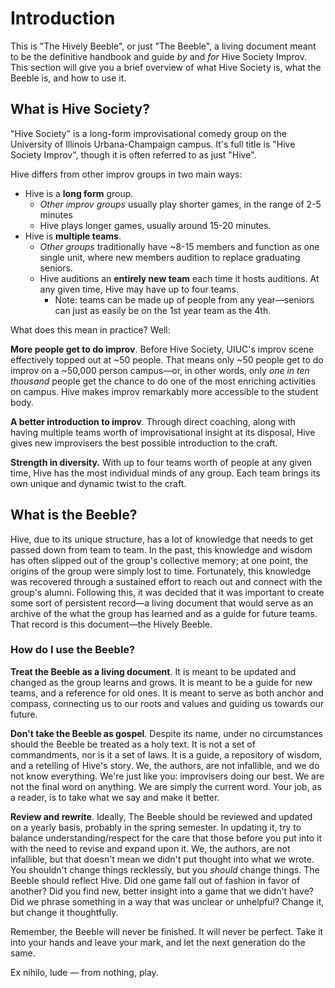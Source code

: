 # Introduction

This is "The Hively Beeble", or just "The Beeble", a living document meant to be the definitive handbook and guide *by* and *for* Hive Society Improv. This section will give you a brief overview of what Hive Society is, what the Beeble is, and how to use it.

## What is Hive Society?

"Hive Society" is a long-form improvisational comedy group on the University of Illinois Urbana-Champaign campus. It's full title is "Hive Society Improv", though it is often referred to as just "Hive". 

Hive differs from other improv groups in two main ways:

- Hive is a **long form** group.
  - *Other improv groups* usually play shorter games, in the range of 2-5 minutes
  - Hive plays longer games, usually around 15-20 minutes. 
- Hive is **multiple teams**. 
  - *Other groups* traditionally have ~8-15 members and function as one single unit, where new members audition to replace graduating seniors.
  - Hive auditions an **entirely new team** each time it hosts auditions. At any given time, Hive may have up to four teams. 
    - Note: teams can be made up of people from any year—seniors can just as easily be on the 1st year team as the 4th.

What does this mean in practice? Well:

**More people get to do improv**. Before Hive Society, UIUC's improv scene effectively topped out at ~50 people. That means only ~50 people  get to do improv on a ~50,000 person campus—or, in other words, only *one in ten thousand* people get the chance to do one of the most enriching activities on campus. Hive makes improv remarkably more accessible to the student body.

**A better introduction to improv**. Through direct coaching, along with having multiple teams worth of improvisational insight at its disposal, Hive gives new improvisers the best possible introduction to the craft.

**Strength in diversity.** With up to four teams worth of people at any given time, Hive has the most individual minds of any group. Each team brings its own unique and dynamic twist to the craft.

## What is the Beeble?
Hive, due to its unique structure, has a lot of knowledge that needs to get passed down from team to team. In the past, this knowledge and wisdom has often slipped out of the group's collective memory; at one point, the origins of the group were simply lost to time. Fortunately, this knowledge was recovered through a sustained effort to reach out and connect with the group's alumni. Following this, it was decided that it was important to create some sort of persistent record—a living document that would serve as an archive of the what the group has learned and as a guide for future teams. That record is this document—the Hively Beeble.

### How do I use the Beeble?
**Treat the Beeble as a living document**. It is meant to be updated and changed as the group learns and grows. It is meant to be a guide for new teams, and a reference for old ones. It is meant to serve as both anchor and compass, connecting us to our roots and values and guiding us towards our future. 

**Don't take the Beeble as gospel**. Despite its name, under no circumstances should the Beeble be treated as a holy text. It is not a set of commandments, nor is it a set of laws. It is a guide, a repository of wisdom, and a retelling of Hive's story. We, the authors, are not infallible, and we do not know everything. We're just like you: improvisers doing our best. We are not the final word on anything. We are simply the current word. Your job, as a reader, is to take what we say and make it better.

**Review and rewrite**. Ideally, The Beeble should be reviewed and updated on a yearly basis, probably in the spring semester. In updating it, try to balance understanding/respect for the care that those before you put into it with the need to revise and expand upon it. We, the authors, are not infallible, but that doesn't mean we didn't put thought into what we wrote. You shouldn't change things recklessly, but you *should* change things. The Beeble should reflect Hive. Did one game fall out of fashion in favor of another? Did you find new, better insight into a game that we didn't have? Did we phrase something in a way that was unclear or unhelpful? Change it, but change it thoughtfully.

Remember, the Beeble will never be finished. It will never be perfect. Take it into your hands and leave your mark, and let the next generation do the same.

Ex nihilo, lude — from nothing, play.

<!-- Ex ludo, lucem — from play, light. -->

<!-- Audete magna — dare to be great. -->